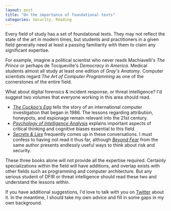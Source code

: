 ```yaml
---
layout: post
title: "On the importance of foundational texts"
categories: Security, Reading
---
```


Every field of study has a set of foundational texts. They may not reflect the state of the art in modern times, but students and practitioners in a given field generally need at least a passing familiarity with them to claim any significant expertise.

For example, imagine a political scientist who never reads Machiavelli's _The Prince_ or perhaps de Tocqueville's _Democracy in America_. Medical students almost all study at least one edition of _Gray's Anatomy_. Computer scientists regard _The Art of Computer Programming_ as one of the cornerstones of the entire field.

What about digital forensics & incident response, or threat intelligence? I'd suggest two volumes that everyone working in this area should read.

- [_The Cuckoo's Egg_](http://en.wikipedia.org/wiki/The_Cuckoo%27s_Egg) tells the story of an international computer investigation that began in 1986. The lessons regarding attribution, honeypots, and espionage remain relevant into the 21st century.
- [_Psychology of Intelligence Analysis_](https://www.cia.gov/library/center-for-the-study-of-intelligence/csi-publications/books-and-monographs/psychology-of-intelligence-analysis/) explains important aspects of critical thinking and cognitive biases essential to this field.
- [_Secrets & Lies_](https://www.schneier.com/book-sandl.html) frequently comes up in these conversations. I must confess to having not read it thus far, although [_Beyond Fear_](https://www.schneier.com/book-beyondfear.html) from the same author presents endlessly useful ways to think about risk and security.

These three books alone will not provide all the expertise required. Certainly specializations within the field will have additions, and overlap exists with other fields such as programming and computer architecture. But any serious student of DFIR or threat intelligence should read these two and understand the lessons within.

If you have additional suggestions, I'd love to talk with you on [Twitter](https://twitter.com/kylemaxwell) about it. In the meantime, I should take my own advice and fill in some gaps in my own background.
